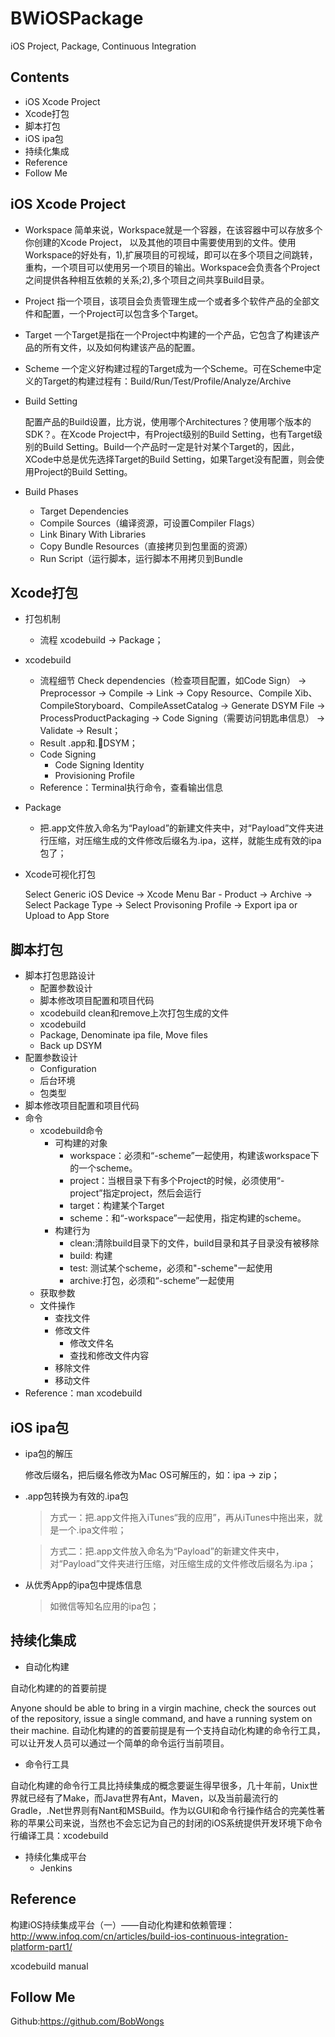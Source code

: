 # BWiOSPackage

iOS Project, Package, Continuous Integration

## Contents

- iOS Xcode Project
- Xcode打包
- 脚本打包
- iOS ipa包
- 持续化集成
- Reference
- Follow Me

## iOS Xcode Project
- Workspace
  简单来说，Workspace就是一个容器，在该容器中可以存放多个你创建的Xcode Project， 以及其他的项目中需要使用到的文件。使用Workspace的好处有，1),扩展项目的可视域，即可以在多个项目之间跳转，重构，一个项目可以使用另一个项目的输出。Workspace会负责各个Project之间提供各种相互依赖的关系;2),多个项目之间共享Build目录。

- Project
  指一个项目，该项目会负责管理生成一个或者多个软件产品的全部文件和配置，一个Project可以包含多个Target。

- Target
  一个Target是指在一个Project中构建的一个产品，它包含了构建该产品的所有文件，以及如何构建该产品的配置。

- Scheme
  一个定义好构建过程的Target成为一个Scheme。可在Scheme中定义的Target的构建过程有：Build/Run/Test/Profile/Analyze/Archive

- Build Setting

  配置产品的Build设置，比方说，使用哪个Architectures？使用哪个版本的SDK？。在Xcode Project中，有Project级别的Build Setting，也有Target级别的Build Setting。Build一个产品时一定是针对某个Target的，因此，XCode中总是优先选择Target的Build Setting，如果Target没有配置，则会使用Project的Build Setting。

- Build Phases
  - Target Dependencies
  - Compile Sources（编译资源，可设置Compiler Flags）
  - Link Binary With Libraries
  - Copy Bundle Resources（直接拷贝到包里面的资源）
  - Run Script（运行脚本，运行脚本不用拷贝到Bundle

## Xcode打包
- 打包机制
  - 流程
    xcodebuild -> Package；

- xcodebuild
  - 流程细节
    Check dependencies（检查项目配置，如Code Sign） -> Preprocessor -> Compile -> Link -> Copy Resource、Compile Xib、CompileStoryboard、CompileAssetCatalog -> Generate DSYM File -> ProcessProductPackaging -> Code Signing（需要访问钥匙串信息） -> Validate -> Result；
  - Result
    .app和.DSYM；
  - Code Signing
    - Code Signing Identity
    - Provisioning Profile
  - Reference：Terminal执行命令，查看输出信息

- Package

  - 把.app文件放入命名为“Payload”的新建文件夹中，对“Payload”文件夹进行压缩，对压缩生成的文件修改后缀名为.ipa，这样，就能生成有效的ipa包了；

- Xcode可视化打包

  Select Generic iOS Device -> Xcode Menu Bar - Product -> Archive -> Select Package Type -> Select Provisoning Profile -> Export ipa or Upload to App Store

## 脚本打包

- 脚本打包思路设计
  - 配置参数设计
  - 脚本修改项目配置和项目代码
  - xcodebuild clean和remove上次打包生成的文件
  - xcodebuild
  - Package, Denominate ipa file, Move files
  - Back up DSYM
- 配置参数设计
  - Configuration
  - 后台环境
  - 包类型
- 脚本修改项目配置和项目代码
- 命令
  - xcodebuild命令
    - 可构建的对象
      - workspace：必须和“-scheme”一起使用，构建该workspace下的一个scheme。
      - project：当根目录下有多个Project的时候，必须使用“-project”指定project，然后会运行
      - target：构建某个Target
      - scheme：和“-workspace”一起使用，指定构建的scheme。
    - 构建行为
      - clean:清除build目录下的文件，build目录和其子目录没有被移除
      - build: 构建
      - test: 测试某个scheme，必须和"-scheme"一起使用
      - archive:打包，必须和“-scheme”一起使用
  - 获取参数
  - 文件操作
    - 查找文件
    - 修改文件
      - 修改文件名
      - 查找和修改文件内容
    - 移除文件
    - 移动文件
- Reference：man xcodebuild

## iOS ipa包
- ipa包的解压

  修改后缀名，把后缀名修改为Mac OS可解压的，如：ipa -> zip；

- .app包转换为有效的.ipa包

  > 方式一：把.app文件拖入iTunes“我的应用”，再从iTunes中拖出来，就是一个.ipa文件啦；

  > 方式二：把.app文件放入命名为“Payload”的新建文件夹中，对“Payload”文件夹进行压缩，对压缩生成的文件修改后缀名为.ipa；

- 从优秀App的ipa包中提炼信息

  > 如微信等知名应用的ipa包；

## 持续化集成

- 自动化构建

自动化构建的的首要前提  

Anyone should be able to bring in a virgin machine, check the sources 
out of the repository, issue a single command, and have a running 
system on their machine.
自动化构建的的首要前提是有一个支持自动化构建的命令行工具，可以让开发人员可以通过一个简单的命令运行当前项目。

- 命令行工具

自动化构建的命令行工具比持续集成的概念要诞生得早很多，几十年前，Unix世界就已经有了Make，而Java世界有Ant，Maven，以及当前最流行的Gradle，.Net世界则有Nant和MSBuild。作为以GUI和命令行操作结合的完美性著称的苹果公司来说，当然也不会忘记为自己的封闭的iOS系统提供开发环境下命令行编译工具：xcodebuild

- 持续化集成平台
  - Jenkins

## Reference

构建iOS持续集成平台（一）——自动化构建和依赖管理：http://www.infoq.com/cn/articles/build-ios-continuous-integration-platform-part1/

xcodebuild manual

## Follow Me

Github:https://github.com/BobWongs